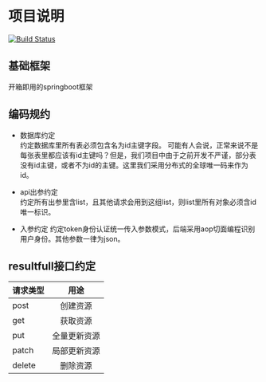 # 项目说明
[![Build Status](https://travis-ci.org/tlyong1992/My-Project.svg?branch=master)](https://travis-ci.org/tlyong1992/My-Project)

## 基础框架
开箱即用的springboot框架

## 编码规约

 + 数据库约定  
   约定数据库里所有表必须包含名为id主键字段。
   可能有人会说，正常来说不是每张表里都应该有id主键吗？但是，我们项目中由于之前开发不严谨，部分表没有id主键，或者不为id的主键。这里我们采用分布式的全球唯一码来作为id。

 + api出参约定  
   约定所有出参里含list，且其他请求会用到这组list，则list里所有对象必须含id唯一标识。
  
 + 入参约定
   约定token身份认证统一传入参数模式，后端采用aop切面编程识别用户身份。其他参数一律为json。
  
## resultfull接口约定

请求类型|用途                      
:----|:----:                  
post| 创建资源                   
get| 获取资源
put| 全量更新资源
patch| 局部更新资源
delete| 删除资源

